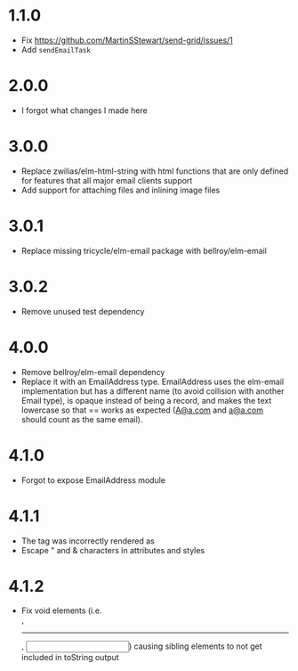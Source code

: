 # 1.1.0

- Fix https://github.com/MartinSStewart/send-grid/issues/1
- Add `sendEmailTask`

# 2.0.0

- I forgot what changes I made here

# 3.0.0

- Replace zwilias/elm-html-string with html functions that are only defined for features that all major email clients support
- Add support for attaching files and inlining image files

# 3.0.1

- Replace missing tricycle/elm-email package with bellroy/elm-email

# 3.0.2

- Remove unused test dependency

# 4.0.0

- Remove bellroy/elm-email dependency
- Replace it with an EmailAddress type. EmailAddress uses the elm-email implementation but has a different name (to avoid collision with another Email type), is opaque instead of being a record, and makes the text lowercase so that == works as expected (A@a.com and a@a.com should count as the same email).

# 4.1.0

- Forgot to expose EmailAddress module

# 4.1.1

- The <td> tag was incorrectly rendered as <tr>
- Escape " and & characters in attributes and styles

# 4.1.2

- Fix void elements (i.e. <br>, <hr>, <input>) causing sibling elements to not get included in toString output